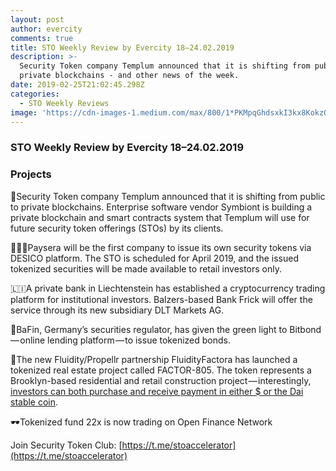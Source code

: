```yaml
---
layout: post
author: evercity
comments: true
title: STO Weekly Review by Evercity 18–24.02.2019
description: >-
  Security Token company Templum announced that it is shifting from public to
  private blockchains - and other news of the week.
date: 2019-02-25T21:02:45.298Z
categories:
  - STO Weekly Reviews
image: 'https://cdn-images-1.medium.com/max/800/1*PKMpqGhdsxkI3kx8KokzQg.png'
---
```


### **STO Weekly Review by Evercity 18–24.02.2019**


### **Projects**

🔄Security Token company Templum announced that it is shifting from public to private blockchains. Enterprise software vendor Symbiont is building a private blockchain and smart contracts system that Templum will use for future security token offerings (STOs) by its clients.

🙋🏻‍♂️Paysera will be the first company to issue its own security tokens via DESICO platform. The STO is scheduled for April 2019, and the issued tokenized securities will be made available to retail investors only.

🇱🇮A private bank in Liechtenstein has established a cryptocurrency trading platform for institutional investors. Balzers-based Bank Frick will offer the service through its new subsidiary DLT Markets AG.

🚦BaFin, Germany’s securities regulator, has given the green light to Bitbond — online lending platform — to issue tokenized bonds.

🏡The new Fluidity/Propellr partnership FluidityFactora has launched a tokenized real estate project called FACTOR-805. The token represents a Brooklyn-based residential and retail construction project — interestingly, [investors can both purchase and receive payment in either $ or the Dai stable coin](https://medium.com/fluidity/factor-805-introducing-dai-into-security-tokens-a02a98f69cd9?utm_source=securitytoken-it-newsletter).

🕶Tokenized fund 22x is now trading on Open Finance Network

Join Security Token Club: [https://t.me/stoaccelerator](https://t.me/stoaccelerator)
